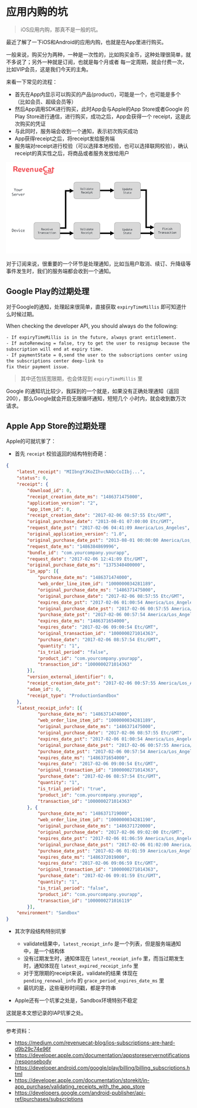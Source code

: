 # 应用内购的坑

> iOS应用内购，那真不是一般的坑。

最近了解了一下iOS和Android的应用内购，也就是在App里进行购买。

一般来说，购买分为两种，一种是一次性的，比如购买金币，这种处理很简单，就不多说了；另外一种就是订阅，也就是每个月或者
每一定周期，就会付费一次，比如VIP会员，这是我们今天的主角。

来看一下常见的流程：

- 首先在App内显示可以购买的产品(product)，可能是一个，也可能是多个（比如会员、超级会员等）
- 然后App调用SDK进行购买，此时App会与Apple的App Store或者Google 的Play Store进行通信，进行购买，成功之后，App会获得一个
receipt，这是此次购买的凭证
- 与此同时，服务端会收到一个通知，表示初次购买成功
- App获得receipt之后，将receipt发给服务端
- 服务端对receipt进行校验（可以选择本地校验，也可以选择联网校验），确认receipt的真实性之后，将商品或者服务发放给用户

![IAP 流程](./img/iap.png)

对于订阅来说，很重要的一个环节是处理通知，比如当用户取消、续订、升降级等事件发生时，我们的服务端都会收到一个通知。

## Google Play的过期处理

对于Google的通知，处理起来很简单，直接获取 `expiryTimeMillis` 即可知道什么时候过期。

When checking the developer API, you should always do the following:

    - If expiryTimeMillis is in the future, always grant entitlement.
    - If autoRenewing = false, try to get the user to resignup because the subscription will end at expiry time.
    - If paymentState = 0,send the user to the subscriptions center using the subscriptions center deep-link to
    fix their payment issue. 

> 其中还包括宽限期，也会体现到 `expiryTimeMillis` 里

Google 的通知坑比较少，我踩到的一个就是，如果没有正确处理通知（返回200），那么Google就会开启无限循环通知，短短几个
小时内，就会收到数万次请求。

## Apple App Store的过期处理

Apple的可就坑爹了：

- 首先 `receipt` 校验返回的结构特别奇葩：

```json
{
    "latest_receipt": "MIIbngYJKoZIhvcNAQcCoIIbj...",
    "status": 0,
    "receipt": {
        "download_id": 0,
        "receipt_creation_date_ms": "1486371475000",
        "application_version": "2",
        "app_item_id": 0,
        "receipt_creation_date": "2017-02-06 08:57:55 Etc/GMT",
        "original_purchase_date": "2013-08-01 07:00:00 Etc/GMT",
        "request_date_pst": "2017-02-06 04:41:09 America/Los_Angeles",
        "original_application_version": "1.0",
        "original_purchase_date_pst": "2013-08-01 00:00:00 America/Los_Angeles",
        "request_date_ms": "1486384869996",
        "bundle_id": "com.yourcompany.yourapp",
        "request_date": "2017-02-06 12:41:09 Etc/GMT",
        "original_purchase_date_ms": "1375340400000",
        "in_app": [{
            "purchase_date_ms": "1486371474000",
            "web_order_line_item_id": "1000000034281189",
            "original_purchase_date_ms": "1486371475000",
            "original_purchase_date": "2017-02-06 08:57:55 Etc/GMT",
            "expires_date_pst": "2017-02-06 01:00:54 America/Los_Angeles",
            "original_purchase_date_pst": "2017-02-06 00:57:55 America/Los_Angeles",
            "purchase_date_pst": "2017-02-06 00:57:54 America/Los_Angeles",
            "expires_date_ms": "1486371654000",
            "expires_date": "2017-02-06 09:00:54 Etc/GMT",
            "original_transaction_id": "1000000271014363",
            "purchase_date": "2017-02-06 08:57:54 Etc/GMT",
            "quantity": "1",
            "is_trial_period": "false",
            "product_id": "com.yourcompany.yourapp",
            "transaction_id": "1000000271014363"
        }],
        "version_external_identifier": 0,
        "receipt_creation_date_pst": "2017-02-06 00:57:55 America/Los_Angeles",
        "adam_id": 0,
        "receipt_type": "ProductionSandbox"
    },
    "latest_receipt_info": [{
            "purchase_date_ms": "1486371474000",
            "web_order_line_item_id": "1000000034281189",
            "original_purchase_date_ms": "1486371475000",
            "original_purchase_date": "2017-02-06 08:57:55 Etc/GMT",
            "expires_date_pst": "2017-02-06 01:00:54 America/Los_Angeles",
            "original_purchase_date_pst": "2017-02-06 00:57:55 America/Los_Angeles",
            "purchase_date_pst": "2017-02-06 00:57:54 America/Los_Angeles",
            "expires_date_ms": "1486371654000",
            "expires_date": "2017-02-06 09:00:54 Etc/GMT",
            "original_transaction_id": "1000000271014363",
            "purchase_date": "2017-02-06 08:57:54 Etc/GMT",
            "quantity": "1",
            "is_trial_period": "true",
            "product_id": "com.yourcompany.yourapp",
            "transaction_id": "1000000271014363"
        }, {
            "purchase_date_ms": "1486371719000",
            "web_order_line_item_id": "1000000034281190",
            "original_purchase_date_ms": "1486371720000",
            "original_purchase_date": "2017-02-06 09:02:00 Etc/GMT",
            "expires_date_pst": "2017-02-06 01:06:59 America/Los_Angeles",
            "original_purchase_date_pst": "2017-02-06 01:02:00 America/Los_Angeles",
            "purchase_date_pst": "2017-02-06 01:01:59 America/Los_Angeles",
            "expires_date_ms": "1486372019000",
            "expires_date": "2017-02-06 09:06:59 Etc/GMT",
            "original_transaction_id": "1000000271014363",
            "purchase_date": "2017-02-06 09:01:59 Etc/GMT",
            "quantity": "1",
            "is_trial_period": "false",
            "product_id": "com.yourcompany.yourapp",
            "transaction_id": "1000000271016119"
        }],
    "environment": "Sandbox"
}
```

- 其次字段结构特别坑爹
    - validate结果中，`latest_receipt_info` 是一个列表，但是服务端通知中，是一个结构体
    - 没有过期发生时，通知体现在 `latest_receipt_info` 里，而当过期发生时，通知体现在 `latest_expired_receipt_info` 里
    - 对于宽限期的receipt来说，validate的结果 体现在 `pending_renewal_info` 的 `grace_period_expires_date_ms` 里
    - 最坑的是，这些毫秒时间戳，都是字符串

- Apple还有一个坑爹之处是，Sandbox环境特别不稳定

这就是本文想记录的IAP坑爹之处。

---

参考资料：

- https://medium.com/revenuecat-blog/ios-subscriptions-are-hard-d9b29c74e96f
- https://developer.apple.com/documentation/appstoreservernotifications/responsebody
- https://developer.android.com/google/play/billing/billing_subscriptions.html
- https://developer.apple.com/documentation/storekit/in-app_purchase/validating_receipts_with_the_app_store
- https://developers.google.com/android-publisher/api-ref/purchases/subscriptions
